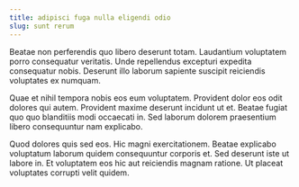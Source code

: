 ```yaml
---
title: adipisci fuga nulla eligendi odio
slug: sunt rerum
---
```


Beatae non perferendis quo libero deserunt totam. Laudantium voluptatem porro consequatur veritatis. Unde repellendus excepturi expedita consequatur nobis. Deserunt illo laborum sapiente suscipit reiciendis voluptates ex numquam.

Quae et nihil tempora nobis eos eum voluptatem. Provident dolor eos odit dolores qui autem. Provident maxime deserunt incidunt ut et. Beatae fugiat quo quo blanditiis modi occaecati in. Sed laborum dolorem praesentium libero consequuntur nam explicabo.

Quod dolores quis sed eos. Hic magni exercitationem. Beatae explicabo voluptatum laborum quidem consequuntur corporis et. Sed deserunt iste ut labore in. Et voluptatem eos hic aut reiciendis magnam ratione. Ut placeat voluptates corrupti velit quidem.
